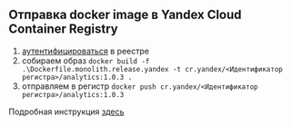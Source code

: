 ## Отправка docker image в Yandex Cloud Container Registry

1. [аутентифицироваться](https://yandex.cloud/ru/docs/container-registry/operations/authentication) в реестре
2. собираем образ `docker build -f .\Dockerfile.monolith.release.yandex -t cr.yandex/<Идентификатор регистра>/analytics:1.0.3 .`
3. отправляем в регистр `docker push cr.yandex/<Идентификатор регистра>/analytics:1.0.3`

Подробная инструкция [здесь](https://yandex.cloud/ru/docs/container-registry/operations/docker-image/docker-image-push)

